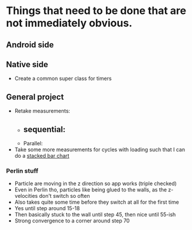# Things that need to be done that are not immediately obvious.

## Android side


## Native side
- Create a common super class for timers


## General project
- Retake measurements:
  - sequential:
    - 
  - Parallel:
- Take some more measurements for cycles with loading such that I can do a [stacked bar chart](https://matplotlib.org/stable/gallery/lines_bars_and_markers/bar_stacked.html)


### Perlin stuff
- Particle are moving in the z direction so app works (triple checked)
- Even in Perlin tho, particles like being glued to the walls, as the z-velocities don't switch so often
- Also takes quite some time before they switch at all for the first time
- Yes until step around 15-18
- Then basically stuck to the wall until step 45, then nice until 55-ish
- Strong convergence to a corner around step 70

